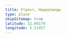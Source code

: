 ```yaml
---
title: Утрехт, Нидерланды
type: place
skipSitemap: true
latitude: 52.09179
longitude: 5.11457
---
```

